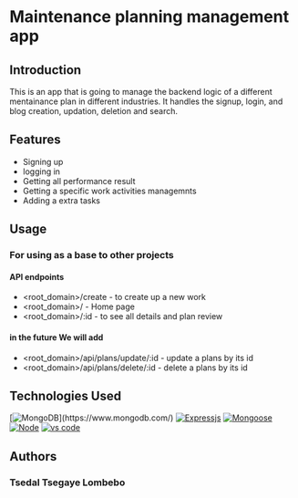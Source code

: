 
# Maintenance planning management app

## Introduction

This is an app that is going to manage the backend logic of a different mentainance plan in different industries. It handles the signup, login, and blog creation, updation, deletion and search.

## Features
- Signing up
- logging in
- Getting all performance result 
- Getting a specific work activities managemnts 
- Adding a extra tasks 

## Usage


### For using as a base to other projects



#### API endpoints

- <root_domain>/create - to create up a new work
- <root_domain>/ - Home page
- <root_domain>/:id - to see all details and plan review
####  in the future We will add 
- <root_domain>/api/plans/update/:id - update a plans by its id
- <root_domain>/api/plans/delete/:id - delete a plans by its id


## Technologies Used
[![MongoDB](https://img.shields.io/badge/MongoDB-%234ea94b.svg?style=for-the-badge&logo=mongodb&logoColor=white(https://img.shields.io/badge/MongoDB-4EA94B?style=for-the-badge&logo=mongodb&logoColor=white))](https://www.mongodb.com/) [![Expressjs](https://img.shields.io/badge/express-green?style=for-the-badge&logo=express)](https://expressjs.com/) [![Mongoose](https://img.shields.io/badge/mongoose-green?style=for-the-badge&logo=mongoose)](https://mongoosejs.com/) [![Node](https://img.shields.io/badge/Node.js-339933?style=for-the-badge&logo=nodedotjs&logoColor=white)](https://nodejs.org/)
[![vs code](https://img.shields.io/badge/Visual_Studio-5C2D91?style=for-the-badge&logo=visual%20studio&logoColor=white)](https://code.visualstudio.com/)
## Authors
### Tsedal Tsegaye Lombebo

